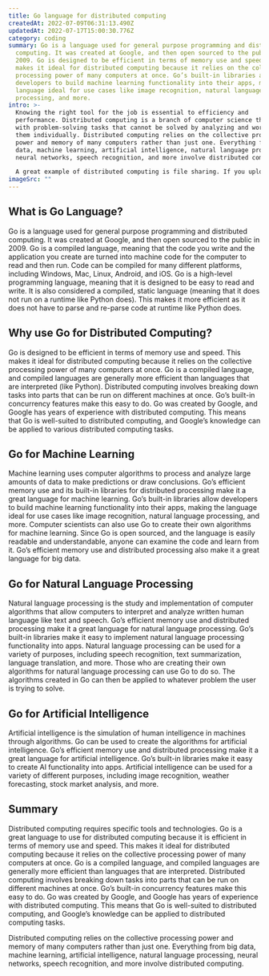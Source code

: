 ```yaml
---
title: Go language for distributed computing
createdAt: 2022-07-09T06:31:13.490Z
updatedAt: 2022-07-17T15:00:30.776Z
category: coding
summary: Go is a language used for general purpose programming and distributed
  computing. It was created at Google, and then open sourced to the public in
  2009. Go is designed to be efficient in terms of memory use and speed. This
  makes it ideal for distributed computing because it relies on the collective
  processing power of many computers at once. Go’s built-in libraries allow
  developers to build machine learning functionality into their apps, making the
  language ideal for use cases like image recognition, natural language
  processing, and more.
intro: >-
  Knowing the right tool for the job is essential to efficiency and
  performance. Distributed computing is a branch of computer science that deals
  with problem-solving tasks that cannot be solved by analyzing and working with
  them individually. Distributed computing relies on the collective processing
  power and memory of many computers rather than just one. Everything from big
  data, machine learning, artificial intelligence, natural language processing,
  neural networks, speech recognition, and more involve distributed computing. 

  A great example of distributed computing is file sharing. If you upload a file to Dropbox or Google Drive, it’s stored on multiple servers at once rather than locally on your hard drive or in a folder on your desktop like normal files. The same concept is true for distributed computation: instead of running an application within individual software running on your operating system (like when you run a program on Word or Excel), it involves breaking down the processes into smaller parts that can each be run independently on different machines at once.
imageSrc: ""
---
```


## What is Go Language?

Go is a language used for general purpose programming and distributed computing. It was created at Google, and then open sourced to the public in 2009.
Go is a compiled language, meaning that the code you write and the application you create are turned into machine code for the computer to read and then run. Code can be compiled for many different platforms, including Windows, Mac, Linux, Android, and iOS.
Go is a high-level programming language, meaning that it is designed to be easy to read and write.
It is also considered a compiled, static language (meaning that it does not run on a runtime like Python does). This makes it more efficient as it does not have to parse and re-parse code at runtime like Python does.

## Why use Go for Distributed Computing?

Go is designed to be efficient in terms of memory use and speed. This makes it ideal for distributed computing because it relies on the collective processing power of many computers at once.
Go is a compiled language, and compiled languages are generally more efficient than languages that are interpreted (like Python).
Distributed computing involves breaking down tasks into parts that can be run on different machines at once. Go’s built-in concurrency features make this easy to do.
Go was created by Google, and Google has years of experience with distributed computing. This means that Go is well-suited to distributed computing, and Google’s knowledge can be applied to various distributed computing tasks.

## Go for Machine Learning

Machine learning uses computer algorithms to process and analyze large amounts of data to make predictions or draw conclusions. Go’s efficient memory use and its built-in libraries for distributed processing make it a great language for machine learning.
Go’s built-in libraries allow developers to build machine learning functionality into their apps, making the language ideal for use cases like image recognition, natural language processing, and more.
Computer scientists can also use Go to create their own algorithms for machine learning. Since Go is open sourced, and the language is easily readable and understandable, anyone can examine the code and learn from it.
Go’s efficient memory use and distributed processing also make it a great language for big data.

## Go for Natural Language Processing

Natural language processing is the study and implementation of computer algorithms that allow computers to interpret and analyze written human language like text and speech. Go’s efficient memory use and distributed processing make it a great language for natural language processing.
Go’s built-in libraries make it easy to implement natural language processing functionality into apps.
Natural language processing can be used for a variety of purposes, including speech recognition, text summarization, language translation, and more.
Those who are creating their own algorithms for natural language processing can use Go to do so. The algorithms created in Go can then be applied to whatever problem the user is trying to solve.

## Go for Artificial Intelligence

Artificial intelligence is the simulation of human intelligence in machines through algorithms. Go can be used to create the algorithms for artificial intelligence.
Go’s efficient memory use and distributed processing make it a great language for artificial intelligence.
Go’s built-in libraries make it easy to create AI functionality into apps.
Artificial intelligence can be used for a variety of different purposes, including image recognition, weather forecasting, stock market analysis, and more.

## Summary

Distributed computing requires specific tools and technologies. Go is a great language to use for distributed computing because it is efficient in terms of memory use and speed. This makes it ideal for distributed computing because it relies on the collective processing power of many computers at once. Go is a compiled language, and compiled languages are generally more efficient than languages that are interpreted. Distributed computing involves breaking down tasks into parts that can be run on different machines at once. Go’s built-in concurrency features make this easy to do. Go was created by Google, and Google has years of experience with distributed computing. This means that Go is well-suited to distributed computing, and Google’s knowledge can be applied to distributed computing tasks.

Distributed computing relies on the collective processing power and memory of many computers rather than just one. Everything from big data, machine learning, artificial intelligence, natural language processing, neural networks, speech recognition, and more involve distributed computing.
